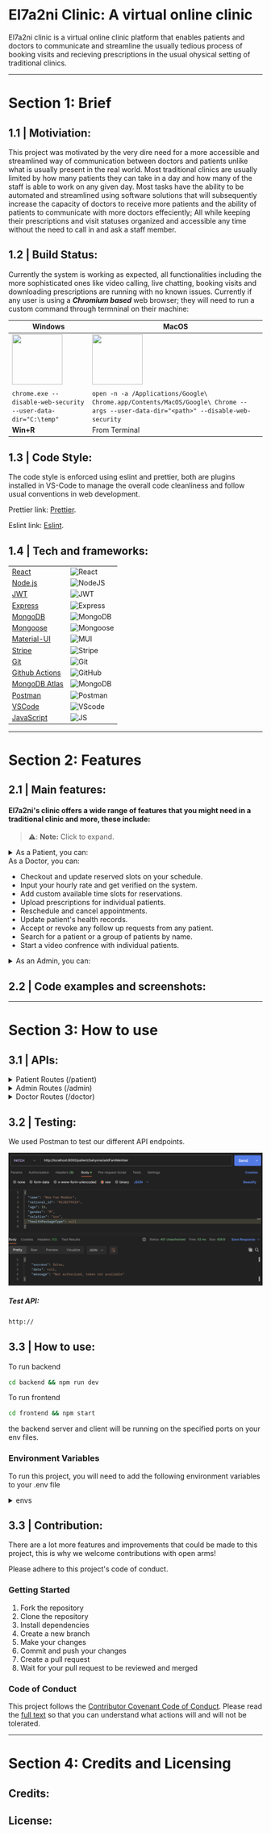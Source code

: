 # El7a2ni Clinic: A virtual online clinic

El7a2ni clinic is a virtual online clinic platform that enables patients and doctors to communicate and streamline the usually tedious process of booking visits and recieving prescriptions in the usual ohysical setting of traditional clinics.

---

# Section 1: Brief

## 1.1 | Motiviation:

This project was motivated by the very dire need for a more accessible and streamlined way of communication between doctors and patients unlike what is usually present in the real world. Most traditional clinics are usually limited by how many patients they can take in a day and how many of the staff is able to work on any given day. Most tasks have the ability to be automated and streamlined using software solutions that will subsequently increase the capacity of doctors to receive more patients and the ability of patients to communicate with more doctors effeciently; All while keeping their prescriptions and visit statuses organized and accessible any time without the need to call in and ask a staff member.

## 1.2 | Build Status:

Currently the system is working as expected, all functionalities including the more sophisticated ones like video calling, live chatting, booking visits and downloading prescriptions are running with no known issues. Currently if any user is using a _**Chromium based**_ web browser; they will need to run a custom command through termninal on their machine:

| Windows                                                                                                   | MacOS                                                                                                                              |
| --------------------------------------------------------------------------------------------------------- | ---------------------------------------------------------------------------------------------------------------------------------- |
| <img src="https://www.pngall.com/wp-content/uploads/10/Windows-11-PNG-File.png" width="100" height="100"> | <img src="https://upload.wikimedia.org/wikipedia/commons/c/c9/Finder_Icon_macOS_Big_Sur.png" width="100" height="100">             |
| `chrome.exe --disable-web-security --user-data-dir="C:\temp"`                                             | `open -n -a /Applications/Google\ Chrome.app/Contents/MacOS/Google\ Chrome --args --user-data-dir="<path>" --disable-web-security` |
| **Win+R**                                                                                                 | From Terminal                                                                                                                      |

## 1.3 | Code Style:

The code style is enforced using eslint and prettier, both are plugins installed in VS-Code to manage the overall code cleanliness and follow usual conventions in web development.

Prettier link: [Prettier](https://marketplace.visualstudio.com/items?itemName=esbenp.prettier-vscode).

Eslint link: [Eslint](https://marketplace.visualstudio.com/items?itemName=dbaeumer.vscode-eslint).

## 1.4 | Tech and frameworks:

|                                                      |                                                                                                                      |
| ---------------------------------------------------- | -------------------------------------------------------------------------------------------------------------------- |
| [React](https://reactjs.org/)                        | ![React](https://img.shields.io/badge/React-20232A?style=for-the-badge&logo=react&logoColor=61DAFB)                  |
| [Node.js](https://nodejs.org/en/)                    | ![NodeJS](https://img.shields.io/badge/node.js-6DA55F?style=for-the-badge&logo=node.js&logoColor=white)              |
| [JWT](https://jwt.io/)                               | ![JWT](https://img.shields.io/badge/JWT-black?style=for-the-badge&logo=JSON%20web%20tokens)                          |
| [Express](https://expressjs.com/)                    | ![Express](https://img.shields.io/badge/Express.js-404D59?style=for-the-badge&logo=express&logoColor=blue)           |
| [MongoDB](https://www.mongodb.com/)                  | ![MongoDB](https://img.shields.io/badge/MongoDB-%234ea94b.svg?style=for-the-badge&logo=mongodb&logoColor=white)      |
| [Mongoose](https://mongoosejs.com/)                  | ![Mongoose](https://img.shields.io/badge/Mongoose-black.svg?style=for-the-badge&logo=mongoose&logoColor=orange)      |
| [Material-UI](https://material-ui.com/)              | ![MUI](https://img.shields.io/badge/MUI-%230081CB.svg?style=for-the-badge&logo=mui&logoColor=white)                  |
| [Stripe](https://stripe.com/)                        | ![Stripe](https://img.shields.io/badge/Stripe-626CD9?style=for-the-badge&logo=Stripe&logoColor=white)                |
| [Git](https://git-scm.com/)                          | ![Git](https://img.shields.io/badge/git-%23F05033.svg?style=for-the-badge&logo=git&logoColor=white)                  |
| [Github Actions](github.com/features/actions)        | ![GitHub](https://img.shields.io/badge/github-%23121011.svg?style=for-the-badge&logo=github&logoColor=white)         |
| [MongoDB Atlas](https://www.mongodb.com/cloud/atlas) | ![MongoDB](https://img.shields.io/badge/MongoDB%20Atlas-white.svg?style=for-the-badge&logo=mongodb&logoColor=green)  |
| [Postman](https://www.postman.com/)                  | ![Postman](https://img.shields.io/badge/postman-black.svg?style=for-the-badge&logo=postman&logoColor=orange)         |
| [VSCode](https://code.visualstudio.com/)             | ![VScode](https://img.shields.io/badge/VS%20code-black.svg?style=for-the-badge&logo=visualstudiocode&logoColor=blue) |
| [JavaScript](https://www.javascript.com/)            | ![JS](https://img.shields.io/badge/JavaScript-yellow.svg?style=for-the-badge&logo=javascript&logoColor=black)        |

---

# Section 2: Features

## 2.1 | Main features:

#### El7a2ni's clinic offers a wide range of features that you might need in a traditional clinic and more, these include:

> ⚠️: **Note:** Click to expand.

<details>
    
 <summary> As a Patient, you can: </summary>
 
  - Reserve and book slots for visits or checkups.
  - Start a video conference with a doctor.
  - Upload and download prescriptions and medical health history documents.
  - Subscribeto health packages for yourself or family members.
  - Get a virtual wallet for payments.
  - Live text chat with a doctor.
  - Link other accounts as family members and relatives.
  - Save credit cards for future payments.
  - Find any doctors in any fields.
  - Claim refunds on eligible items.
    
</details>

 <summary> As a Doctor, you can: </summary>
 
  - Checkout and update reserved slots on your schedule.
  - Input your hourly rate and get verified on the system.
  - Add custom available time slots for reservations.
  - Upload prescriptions for individual patients.
  - Reschedule and cancel appointments.
  - Update patient's health records.
  - Accept or revoke any follow up requests from any patient.
  - Search for a patient or a group of patients by name.
  - Start a video confrence with individual patients.
    
</details>

<details>
    
 <summary> As an Admin, you can: </summary>
 
  - Add other system adminstrators.
  - Remove users from the system (Doctors/Patients/Admins).
  - Accept or reject doctor applications.
  - Add, update or delete healthpackages and prices.
</details>


## 2.2 | Code examples and screenshots:

---

# Section 3: How to use

## 3.1 | APIs:

<details>
    <summary>
        Patient Routes (/patient)
    </summary>

`router.get("/")` Fetches all patients

`router.post("/")` Creates a patient

`router.post("/:username/healthrecords")` Allows a patient to upload his/her health records

`router.delete("/:username/healthrecords/:recordId")` Allows patient to delete a health records

`router.get("/:username/healthrecords")` Fetches all health records of a patient

`router.get("/freeAppointments")` Fetches all free appointments a patient can reserve

`router.get("/:username")` Gets all the data related to a patient with a specific username

`router.post("/:username/bookAppointment")` Allows patient to book an appointment

`router.post("/:username/reschduleAppointment")` Allos patient to reschedule an appointment

`router.delete("/:username/appointments/:doctor_id:appointment_id")` Allows patient to cancel an appointment

`router.post("/:username/requestFollowUp")` Allows patient to request a followUp to an appointment

`router.patch("/:username/addFamMember")` Allows patient to add a family member to their account

`router.patch("/:username/linkFamMember")` Allows patient to link their account to another family member's account on our service

`router.get("/:username/prescriptions")` Fetches all prescriptions of a patient

`router.post("/:username/subscriptions/subscribe")` Allows patient to subscribe to a health package for themselves and family members

`router.patch("/:username/subscriptions/cancel")` Allows patient to cancel a health package subscription

`router.get("/getAllUnseenNotifications/:username")` Fetches all unseen notifications for a certain patient

`router.patch("/markNotificationAsSeen/:username/)` Marks seen notifications

</details>

<details>
    <summary>
      Admin Routes (/admin)
    </summary>

`router.post("/getAdmin/:username")` Gets an admin with a specified username

`router.get("/viewAdmins")` Views all admins

`router.post("/createAdmin")` Creates an admin and adds it to the DB
`router.delete("/removeAdmin/:username")` Removes the admin with the specified username from the DB

`router.get("/viewDoctors")` Allows an admin to view all registered doctors on a system

`router.delete("/removeDoctor/:username")` Allows an admin to remove a doctor with the specified username from the system

`router.get("/viewPatients")` Allows an admin to view all registered patients on the system

`router.delete("/removePatient/:username")` Allows an admin to remove a patient with the specified username from the system

`router.get("/viewInfo")` Allows admin to view all pending doctor applications.

`router.post("/acceptDoctor", acceptDoctor)` and `router.post("/rejectDoctor")` allow an admin to accept or request a doctor's application on the system.

`router.get("/viewPackages")`
`router.post("/addPackage")`
`router.patch("/updatePackage/:packageType")`
`router.delete("/deletePackage/:packageType")` allow an admin to create, update, view and delete a health package from the system

</details>

<details>
    <summary>
      Doctor Routes (/doctor)
    </summary>

`router.get("/:username")` Fetches the doctor with the specified username

`router.post("/create")` Creates a doctor and adds it to the DB

`router.put("/update/:username")` Updates a doctor

`router.get("/appointments/:username")` Gets all appointments of a doctor

`router.post("/createAppointments")` Creates an appointments that can be later reserved

`router.get("/acceptContract/:username")` Allows doctor with a specific username to accept a contract

`router.post("/schedule/:username")` Gets the schedule of a Doctor

`router.get("/contract/getMarkup/:username")` Gets the markup of a contract for a doctor with a specified

`router.post("/cancelAppointment/:username")` Allows a doctor to cancel an appointment

`router.post("/addToPrescription/")` `router.post("/removeFromPrescription/")` Allow doctor to add/remove medicines to a prescription

`router.post("/acceptAppointment/:username")`
`router.post("/revokeAppointment")` allow a doctor to accept or revoke appointments

`router.get("/getPrescriptions/:username")` fetches prescriptions

`router.get("/chat/getPatients/:username")` For a doctor with the specified username, this route fetches all patients this doctor can chat with

`router.post("/saveAdditionalMedicines")` Allows doctor to add additional medicines to a prescription

`router.get("/getAllUnseenNotifications/:username")` Fetches all unseen notifications for a certain patient

`router.patch("/markNotificationAsSeen/:username/)` Marks seen notifications

</details>

## 3.2 | Testing:

We used Postman to test our different API endpoints.

![Example of a Postman test](image.png)

##### Test API:
```bash
http://
```

## 3.3 | How to use:

To run backend

```bash
cd backend && npm run dev
```

To run frontend

```bash
cd frontend && npm start
```

the backend server and client will be running on the specified ports on your env files.

### Environment Variables

To run this project, you will need to add the following environment variables to your .env file

<details>
    <summary>
        envs
    </summary>

`DATABASE_URL`

`PORT`

`VIDEO_PORT`

`SOCKET_PORT`

</details>

## 3.3 | Contribution:

There are a lot more features and improvements that could be made to this project, this is why we welcome contributions with open arms!

Please adhere to this project's code of conduct.

### Getting Started

1. Fork the repository
2. Clone the repository
3. Install dependencies
4. Create a new branch
5. Make your changes
6. Commit and push your changes
7. Create a pull request
8. Wait for your pull request to be reviewed and merged

### Code of Conduct

This project follows the [Contributor Covenant Code of Conduct](https://www.contributor-covenant.org/version/2/0/code_of_conduct/). Please read the [full text](https://www.contributor-covenant.org/version/2/0/code_of_conduct/) so that you can understand what actions will and will not be tolerated.

---

# Section 4: Credits and Licensing

## Credits:

## License:
